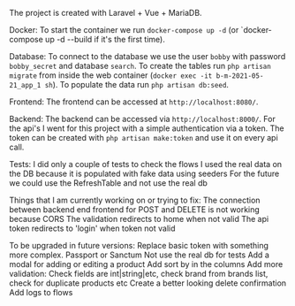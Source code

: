 The project is created with Laravel + Vue + MariaDB.


Docker:
To start the container we run `docker-compose up -d` (or `docker-compose up -d --build if it's the first time).


Database:
To connect to the database we use the user `bobby` with password `bobby_secret` and database `search`.
To create the tables run `php artisan migrate` from inside the web container (`docker exec -it b-m-2021-05-21_app_1 sh`).
To populate the data run `php artisan db:seed`.


Frontend:
The frontend can be accessed at `http://localhost:8080/`.


Backend:
The backend can be accessed via `http://localhost:8000/`.
For the api's I went for this project with a simple authentication via a token.
The token can be created with `php artisan make:token` and use it on every api call.


Tests:
I did only a couple of tests to check the flows
I used the real data on the DB because it is populated with fake data using seeders
For the future we could use the RefreshTable and not use the real db

Things that I am currently working on or trying to fix:
The connection between backend end frontend for POST and DELETE is not working because CORS
The validation redirects to home when not valid
The api token redirects to 'login' when token not valid

To be upgraded in future versions:
Replace basic token with something more complex. Passport or Sanctum
Not use the real db for tests
Add a modal for adding or editing a product
Add sort by in the columns
Add more validation: Check fields are int|string|etc, check brand from brands list, check for duplicate products etc
Create a better looking delete confirmation
Add logs to flows



